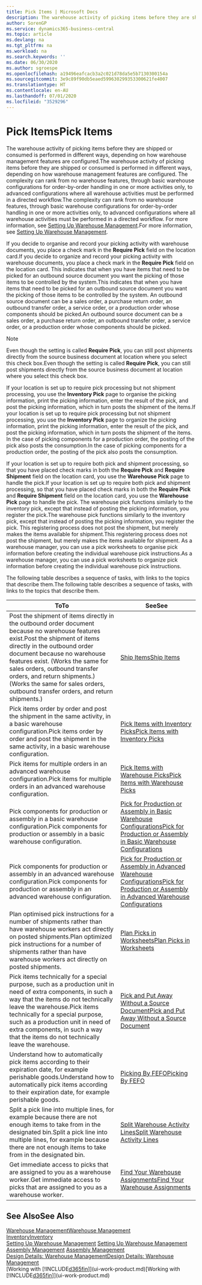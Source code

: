 ```yaml
---
title: Pick Items | Microsoft Docs
description: The warehouse activity of picking items before they are shipped or consumed is performed in different ways, depending on how warehouse management features are configured. The setup complexity can rank from no warehouse features, through basic warehouse configurations for order-by-order handling in one or more activities only, to advanced configurations where all warehouse activities must be performed in a directed workflow.
author: SorenGP
ms.service: dynamics365-business-central
ms.topic: article
ms.devlang: na
ms.tgt_pltfrm: na
ms.workload: na
ms.search.keywords: ''
ms.date: 06/30/2020
ms.author: sgroespe
ms.openlocfilehash: a19496eafcacb3a2c021d78da5e5b7130300154a
ms.sourcegitcommit: 3e9c89f90db5eaed599630299353300621fe4007
ms.translationtype: HT
ms.contentlocale: en-AU
ms.lasthandoff: 07/01/2020
ms.locfileid: "3529296"
---
```

# <a name="pick-items"></a><span data-ttu-id="0950c-104">Pick Items</span><span class="sxs-lookup"><span data-stu-id="0950c-104">Pick Items</span></span>

<span data-ttu-id="0950c-105">The warehouse activity of picking items before they are shipped or consumed is performed in different ways, depending on how warehouse management features are configured.</span><span class="sxs-lookup"><span data-stu-id="0950c-105">The warehouse activity of picking items before they are shipped or consumed is performed in different ways, depending on how warehouse management features are configured.</span></span> <span data-ttu-id="0950c-106">The complexity can rank from no warehouse features, through basic warehouse configurations for order-by-order handling in one or more activities only, to advanced configurations where all warehouse activities must be performed in a directed workflow.</span><span class="sxs-lookup"><span data-stu-id="0950c-106">The complexity can rank from no warehouse features, through basic warehouse configurations for order-by-order handling in one or more activities only, to advanced configurations where all warehouse activities must be performed in a directed workflow.</span></span> <span data-ttu-id="0950c-107">For more information, see [Setting Up Warehouse Management](warehouse-setup-warehouse.md).</span><span class="sxs-lookup"><span data-stu-id="0950c-107">For more information, see [Setting Up Warehouse Management](warehouse-setup-warehouse.md).</span></span>

<span data-ttu-id="0950c-108">If you decide to organise and record your picking activity with warehouse documents, you place a check mark in the **Require Pick** field on the location card.</span><span class="sxs-lookup"><span data-stu-id="0950c-108">If you decide to organize and record your picking activity with warehouse documents, you place a check mark in the **Require Pick** field on the location card.</span></span> <span data-ttu-id="0950c-109">This indicates that when you have items that need to be picked for an outbound source document you want the picking of those items to be controlled by the system.</span><span class="sxs-lookup"><span data-stu-id="0950c-109">This indicates that when you have items that need to be picked for an outbound source document you want the picking of those items to be controlled by the system.</span></span> <span data-ttu-id="0950c-110">An outbound source document can be a sales order, a purchase return order, an outbound transfer order, a service order, or a production order whose components should be picked.</span><span class="sxs-lookup"><span data-stu-id="0950c-110">An outbound source document can be a sales order, a purchase return order, an outbound transfer order, a service order, or a production order whose components should be picked.</span></span>

> [!NOTE]
> <span data-ttu-id="0950c-111">Even though the setting is called **Require Pick**, you can still post shipments directly from the source business document at location where you select this check box.</span><span class="sxs-lookup"><span data-stu-id="0950c-111">Even though the setting is called **Require Pick**, you can still post shipments directly from the source business document at location where you select this check box.</span></span>

<span data-ttu-id="0950c-112">If your location is set up to require pick processing but not shipment processing, you use the **Inventory Pick** page to organise the picking information, print the picking information, enter the result of the pick, and post the picking information, which in turn posts the shipment of the items.</span><span class="sxs-lookup"><span data-stu-id="0950c-112">If your location is set up to require pick processing but not shipment processing, you use the **Inventory Pick** page to organize the picking information, print the picking information, enter the result of the pick, and post the picking information, which in turn posts the shipment of the items.</span></span> <span data-ttu-id="0950c-113">In the case of picking components for a production order, the posting of the pick also posts the consumption.</span><span class="sxs-lookup"><span data-stu-id="0950c-113">In the case of picking components for a production order, the posting of the pick also posts the consumption.</span></span>

<span data-ttu-id="0950c-114">If your location is set up to require both pick and shipment processing, so that you have placed check marks in both the **Require Pick** and **Require Shipment** field on the location card, you use the **Warehouse Pick** page to handle the pick.</span><span class="sxs-lookup"><span data-stu-id="0950c-114">If your location is set up to require both pick and shipment processing, so that you have placed check marks in both the **Require Pick** and **Require Shipment** field on the location card, you use the **Warehouse Pick** page to handle the pick.</span></span> <span data-ttu-id="0950c-115">The warehouse pick functions similarly to the inventory pick, except that instead of posting the picking information, you register the pick.</span><span class="sxs-lookup"><span data-stu-id="0950c-115">The warehouse pick functions similarly to the inventory pick, except that instead of posting the picking information, you register the pick.</span></span> <span data-ttu-id="0950c-116">This registering process does not post the shipment, but merely makes the items available for shipment.</span><span class="sxs-lookup"><span data-stu-id="0950c-116">This registering process does not post the shipment, but merely makes the items available for shipment.</span></span> <span data-ttu-id="0950c-117">As a warehouse manager, you can use a pick worksheets to organise pick information before creating the individual warehouse pick instructions.</span><span class="sxs-lookup"><span data-stu-id="0950c-117">As a warehouse manager, you can use a pick worksheets to organize pick information before creating the individual warehouse pick instructions.</span></span>

<span data-ttu-id="0950c-118">The following table describes a sequence of tasks, with links to the topics that describe them.</span><span class="sxs-lookup"><span data-stu-id="0950c-118">The following table describes a sequence of tasks, with links to the topics that describe them.</span></span>   

|<span data-ttu-id="0950c-119">**To**</span><span class="sxs-lookup"><span data-stu-id="0950c-119">**To**</span></span>|<span data-ttu-id="0950c-120">**See**</span><span class="sxs-lookup"><span data-stu-id="0950c-120">**See**</span></span>|
|------------|-------------|  
|<span data-ttu-id="0950c-121">Post the shipment of items directly in the outbound order document because no warehouse features exist.</span><span class="sxs-lookup"><span data-stu-id="0950c-121">Post the shipment of items directly in the outbound order document because no warehouse features exist.</span></span> <span data-ttu-id="0950c-122">(Works the same for sales orders, outbound transfer orders, and return shipments.)</span><span class="sxs-lookup"><span data-stu-id="0950c-122">(Works the same for sales orders, outbound transfer orders, and return shipments.)</span></span>|[<span data-ttu-id="0950c-123">Ship Items</span><span class="sxs-lookup"><span data-stu-id="0950c-123">Ship Items</span></span>](warehouse-how-ship-items.md)|  
|<span data-ttu-id="0950c-124">Pick items order by order and post the shipment in the same activity, in a basic warehouse configuration.</span><span class="sxs-lookup"><span data-stu-id="0950c-124">Pick items order by order and post the shipment in the same activity, in a basic warehouse configuration.</span></span>|[<span data-ttu-id="0950c-125">Pick Items with Inventory Picks</span><span class="sxs-lookup"><span data-stu-id="0950c-125">Pick Items with Inventory Picks</span></span>](warehouse-how-to-pick-items-with-inventory-picks.md)|
|<span data-ttu-id="0950c-126">Pick items for multiple orders in an advanced warehouse configuration.</span><span class="sxs-lookup"><span data-stu-id="0950c-126">Pick items for multiple orders in an advanced warehouse configuration.</span></span>|[<span data-ttu-id="0950c-127">Pick Items with Warehouse Picks</span><span class="sxs-lookup"><span data-stu-id="0950c-127">Pick Items with Warehouse Picks</span></span>](warehouse-how-to-pick-items-for-warehouse-shipment.md)|  
|<span data-ttu-id="0950c-128">Pick components for production or assembly in a basic warehouse configuration.</span><span class="sxs-lookup"><span data-stu-id="0950c-128">Pick components for production or assembly in a basic warehouse configuration.</span></span>|[<span data-ttu-id="0950c-129">Pick for Production or Assembly in Basic Warehouse Configurations</span><span class="sxs-lookup"><span data-stu-id="0950c-129">Pick for Production or Assembly in Basic Warehouse Configurations</span></span>](warehouse-how-to-pick-for-production.md)|
|<span data-ttu-id="0950c-130">Pick components for production or assembly in an advanced warehouse configuration.</span><span class="sxs-lookup"><span data-stu-id="0950c-130">Pick components for production or assembly in an advanced warehouse configuration.</span></span>|[<span data-ttu-id="0950c-131">Pick for Production or Assembly in Advanced Warehouse Configurations</span><span class="sxs-lookup"><span data-stu-id="0950c-131">Pick for Production or Assembly in Advanced Warehouse Configurations</span></span>](warehouse-how-to-pick-for-internal-operations-in-advanced-warehousing.md)|  
|<span data-ttu-id="0950c-132">Plan optimised pick instructions for a number of shipments rather than have warehouse workers act directly on posted shipments.</span><span class="sxs-lookup"><span data-stu-id="0950c-132">Plan optimized pick instructions for a number of shipments rather than have warehouse workers act directly on posted shipments.</span></span>|[<span data-ttu-id="0950c-133">Plan Picks in Worksheets</span><span class="sxs-lookup"><span data-stu-id="0950c-133">Plan Picks in Worksheets</span></span>](warehouse-how-to-plan-picks-in-worksheets.md)|  
|<span data-ttu-id="0950c-134">Pick items technically for a special purpose, such as a production unit in need of extra components, in such a way that the items do not technically leave the warehouse.</span><span class="sxs-lookup"><span data-stu-id="0950c-134">Pick items technically for a special purpose, such as a production unit in need of extra components, in such a way that the items do not technically leave the warehouse.</span></span>|[<span data-ttu-id="0950c-135">Pick and Put Away Without a Source Document</span><span class="sxs-lookup"><span data-stu-id="0950c-135">Pick and Put Away Without a Source Document</span></span>](warehouse-how-to-create-put-aways-from-internal-put-aways.md)|
|<span data-ttu-id="0950c-136">Understand how to automatically pick items according to their expiration date, for example perishable goods.</span><span class="sxs-lookup"><span data-stu-id="0950c-136">Understand how to automatically pick items according to their expiration date, for example perishable goods.</span></span>|[<span data-ttu-id="0950c-137">Picking By FEFO</span><span class="sxs-lookup"><span data-stu-id="0950c-137">Picking By FEFO</span></span>](warehouse-picking-by-fefo.md)|
|<span data-ttu-id="0950c-138">Split a pick line into multiple lines, for example because there are not enough items to take from in the designated bin.</span><span class="sxs-lookup"><span data-stu-id="0950c-138">Split a pick line into multiple lines, for example because there are not enough items to take from in the designated bin.</span></span>|[<span data-ttu-id="0950c-139">Split Warehouse Activity Lines</span><span class="sxs-lookup"><span data-stu-id="0950c-139">Split Warehouse Activity Lines</span></span>](warehouse-how-to-split-warehouse-activity-lines.md)|
|<span data-ttu-id="0950c-140">Get immediate access to picks that are assigned to you as a warehouse worker.</span><span class="sxs-lookup"><span data-stu-id="0950c-140">Get immediate access to picks that are assigned to you as a warehouse worker.</span></span>|[<span data-ttu-id="0950c-141">Find Your Warehouse Assignments</span><span class="sxs-lookup"><span data-stu-id="0950c-141">Find Your Warehouse Assignments</span></span>](warehouse-how-to-find-your-warehouse-assignments.md)|  

## <a name="see-also"></a><span data-ttu-id="0950c-142">See Also</span><span class="sxs-lookup"><span data-stu-id="0950c-142">See Also</span></span>  
[<span data-ttu-id="0950c-143">Warehouse Management</span><span class="sxs-lookup"><span data-stu-id="0950c-143">Warehouse Management</span></span>](warehouse-manage-warehouse.md)  
[<span data-ttu-id="0950c-144">Inventory</span><span class="sxs-lookup"><span data-stu-id="0950c-144">Inventory</span></span>](inventory-manage-inventory.md)  
<span data-ttu-id="0950c-145">[Setting Up Warehouse Management](warehouse-setup-warehouse.md)   </span><span class="sxs-lookup"><span data-stu-id="0950c-145">[Setting Up Warehouse Management](warehouse-setup-warehouse.md)   </span></span>  
<span data-ttu-id="0950c-146">[Assembly Management](assembly-assemble-items.md)  </span><span class="sxs-lookup"><span data-stu-id="0950c-146">[Assembly Management](assembly-assemble-items.md)  </span></span>  
[<span data-ttu-id="0950c-147">Design Details: Warehouse Management</span><span class="sxs-lookup"><span data-stu-id="0950c-147">Design Details: Warehouse Management</span></span>](design-details-warehouse-management.md)  
<span data-ttu-id="0950c-148">[Working with [!INCLUDE[d365fin](includes/d365fin_md.md)]](ui-work-product.md)</span><span class="sxs-lookup"><span data-stu-id="0950c-148">[Working with [!INCLUDE[d365fin](includes/d365fin_md.md)]](ui-work-product.md)</span></span>

